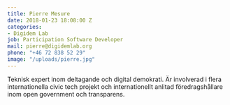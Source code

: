 ```yaml
---
title: Pierre Mesure
date: 2018-01-23 18:08:00 Z
categories:
- Digidem Lab
job: Participation Software Developer
mail: pierre@digidemlab.org
phone: "+46 72 838 52 29"
image: "/uploads/pierre.jpg"
---
```


Teknisk expert inom deltagande och digital demokrati. Är involverad i flera internationella civic tech projekt och internationellt anlitad föredragshållare inom open government och transparens.
